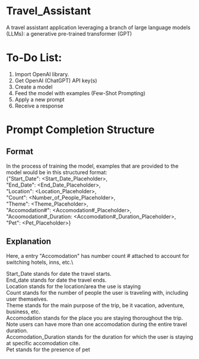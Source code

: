 # Travel_Assistant
A travel assistant application leveraging a branch of large language models (LLMs): a generative pre-trained transformer (GPT)

# To-Do List:
  1. Import OpenAI library.
  2. Get OpenAI (ChatGPT) API key(s)
  3. Create a model
  4. Feed the model with examples (Few-Shot Prompting)
  5. Apply a new prompt
  6. Receive a response

# Prompt Completion Structure
  ## Format
  In the process of training the model, examples that are provided to the model would be in this structured format:\
    {"Start_Date": <Start_Date_Placeholder>,\
    "End_Date": <End_Date_Placeholder>,\
    "Location": <Location_Placeholder>,\
    "Count": <Number_of_People_Placeholder>,\
    "Theme": <Theme_Placeholder>,\
    "Accomodation#": <Accomodation#_Placeholder>,\
    "Acoomodation#_Duration: <Accomodation#_Duration_Placeholder>,\
    "Pet": <Pet_Placeholder>}
    
  ## Explanation
  Here, a entry "Accomodation" has number count # attached to account for switching hotels, inns, etc.\

  Start_Date stands for date the travel starts.\
  End_date stands for date the travel ends.\
  Location stands for the location/area the use is staying\
  Count stands for the number of people the user is traveling with, including user themselves.\
  Theme stands for the main purpose of the trip, be it vacation, adventure, business, etc.\
  Accomodation stands for the place you are staying thoroughout the trip. Note users can have more than one accomodation during the entire travel duration.\
  Accomodation_Duration stands for the duration for which the user is staying at specific accomodation cite.\
  Pet stands for the presence of pet
